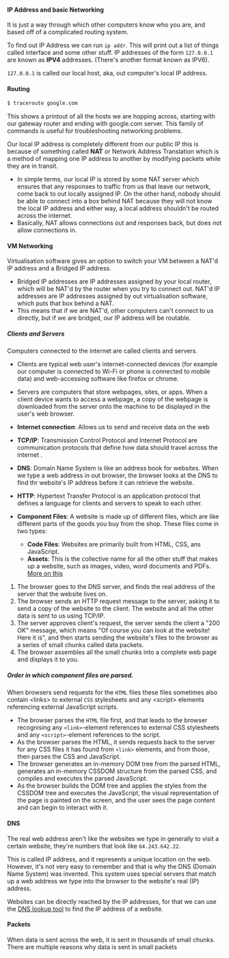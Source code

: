 #### IP Address and basic Networking
It is just a way through which other computers know who you are, and based off of a complicated routing system. 

To find out IP Address we can run `ip addr`. This will print out a list of things called interface and some other stuff. IP addresses of the form `127.0.0.1` are known as **IPV4** addresses. (There's another format known as IPV6).

`127.0.0.1` is called our local host, aka, out computer's local IP address.

#### Routing
```bash
$ traceroute google.com
```

This shows a printout of all the hosts we are hopping across, starting with our gateway router and ending with google.com server. This family of commands is useful for troubleshooting networking problems.

Our local IP address is completely different from our public IP this is because of something called **NAT** or Network Address Translation which is a method of mapping one IP address to another by modifying packets while they are in transit.
- In simple terms, our local IP is stored by some NAT server which ensures that any responses to traffic from us that leave our network, come back to out locally assigned IP. On the other hand, nobody should be able to connect into a box behind NAT because they will not know the local IP address and either way, a local address shouldn't be routed across the internet.
- Basically, NAT allows connections out and responses back, but does not allow connections in.

#### VM Networking
Virtualisation software gives an option to switch your VM between a NAT'd IP address and a Bridged IP address.

- Bridged IP addresses are IP addresses assigned by your local router, which will be NAT'd by the router when you try to connect out. NAT'd IP addresses are IP addresses assigned by out virtualisation software, which puts that box behind a NAT.
- This means that if we are NAT'd, other computers can't connect to us directly, but if we are bridged, our IP address will be routable.



##### Clients and Servers
Computers connected to the internet are called clients and servers.
- Clients are typical web user's internet-connected devices (for example our computer is connected to Wi-Fi or phone is connected to mobile data) and web-accessing software like firefox or chrome.
- Servers are computers that store webpages, sites, or apps. When a client device wants to access a webpage, a copy of the webpage is downloaded from the server onto the machine to be displayed in the user's web browser.

- **Internet connection**: Allows us to send and receive data on the web
- **TCP/IP**: Transmission Control Protocol and Internet Protocol are communication protocols that define how data should travel across the internet .
- **DNS**: Domain Name System is like an address book for websites. When we type a web address in out browser, the browser looks at the DNS to find thr website's IP address before it can retrieve the website.
- **HTTP**: Hypertext Transfer Protocol is an application protocol that defines a language for clients and servers to speak to each other.
- **Component Files**: A website is made up of different files, which are like different parts of the goods  you buy from the shop. These files come in two types:
	- **Code Files**: Websites are primarily built from HTML, CSS, ans JavaScript.
	- **Assets**: This is the collective name for all the other stuff that makes up a website, such as images, video, word documents and PDFs.
[More on this](https://developer.mozilla.org/en-US/docs/Learn/Getting_started_with_the_web/How_the_Web_works)


1. The browser goes to the DNS server, and finds the real address of the server that the website lives on.
2. The browser sends an HTTP request message to the server, asking it to send a copy of the website to the client. The website and all the other data is sent to us using TCP/IP.
3. The server approves client's request, the server sends the client a "200 OK" message, which means "Of course you can look at the website! Here it is", and then starts sending the website's files to the browser as a series of small chunks called data packets.
4. The browser assembles all the small chunks into a complete web page and displays it to you.

##### Order in which component files are parsed.

When browsers send requests for the `HTML` files these files sometimes also contain \<links\> to external `CSS` stylesheets and any \<script\> elements referencing external JavaScript scripts.

- The browser parses the `HTML` file first, and that leads to the browser recognising any `<link>`-element references to external CSS stylesheets and any `<script>`-element references to the script.
- As the browser parses the HTML, it sends requests back to the server for any CSS files it has found from `<link>` elements, and from those, then parses the CSS and JavaScript.
- The browser generates an in-memory DOM tree from the parsed HTML, generates an in-memory CSSDOM structure from the parsed CSS, and compiles and executes the parsed JavaScript.
- As the browser builds the DOM tree and applies the styles from the CSSDOM tree and executes the JavaScript, the visual representation of the page is painted on the screen, and the user sees the page content and can begin to interact with it.

#### DNS
The real web address aren't like the websites we type in generally to visit a certain website, they're numbers that look like `64.243.642.22`.

This is called IP address, and it represents a unique location on the web. However, it's not very easy to remember and that is why the DNS (Domain Name System) was invented. This system uses special servers that match up a web address we type into the browser to the website's real (IP) address.

Websites can be directly reached by the IP addresses, for that we can use the [DNS lookup tool](https://www.nslookup.io/website-to-ip-lookup/) to find the IP address of a website.

#### Packets
When data is sent across the web, it is sent in thousands of small chunks. There are multiple reasons why data is sent in small packets